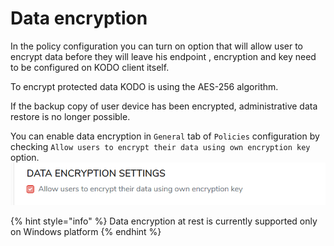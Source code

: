 # Data encryption

In the policy configuration you can turn on option that will allow user to encrypt data before they will leave his endpoint , encryption and key need to be configured on KODO client itself.

To encrypt protected data KODO is using the AES-256 algorithm.

If the backup copy of user device has been encrypted, administrative data restore is no longer possible.

You can enable data encryption in `General` tab of `Policies` configuration by checking `Allow users to encrypt their data using own encryption key` option. ![](../../.gitbook/assets/encryption.png)

{% hint style="info" %}
Data encryption at rest is currently supported only on Windows platform
{% endhint %}

